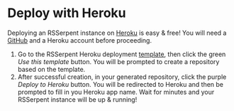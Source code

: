 # Deploy with Heroku

Deploying an RSSerpent instance on [Heroku](https://www.heroku.com/) is easy & free! You will need a [GitHub](https://github.com/) and a Heroku account before proceeding.

1. Go to the RSSerpent Heroku deployment [template](https://github.com/RSSerpent/rsserpent-deploy-heroku), then click the green *Use this template* button. You will be prompted to create a repository based on the template.
2. After successful creation, in your generated repository, click the purple *Deploy to Heroku* button. You will be redirected to Heroku and then be prompted to fill in you Heroku app name. Wait for minutes and your RSSerpent instance will be up & running!
